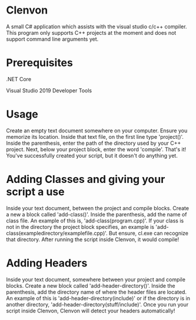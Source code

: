 # Clenvon
A small C# application which assists with the visual studio c/c++ compiler. This program only supports C++ projects at the moment and does not support command line arguments yet.

# Prerequisites
.NET Core

Visual Studio 2019 Developer Tools

# Usage
Create an empty text document somewhere on your computer. Ensure you memorize its location. Inside that text file, on the first line type 'project()'. Inside the parenthesis,
enter the path of the directory used by your C++ project. Next, below your project block, enter the word 'compile'. That's it! You've successfully created your script, but it doesn't do anything yet.

# Adding Classes and giving your script a use
Inside your text document, between the project and compile blocks. Create a new a block called 'add-class()'. Inside the parenthesis, add the name of class file. An example of this is, 'add-class(program.cpp)'. If your class is not in the directory the project block specifies, an example is 'add-class(exampledirectory/examplefile.cpp)'. But ensure, cl.exe can recognize that directory.
After running the script inside Clenvon, it would compile!

# Adding Headers
Inside your text document, somewhere between your project and compile blocks. Create a new block called 'add-header-directory()'. Inside the parenthesis, add the directory name of where the header files are located. An example of this is 'add-header-directory(include)' or if the directory is in another directory, 'add-header-directory(stuff/include)'.
Once you run your script inside Clenvon, Clenvon will detect your headers automatically!
